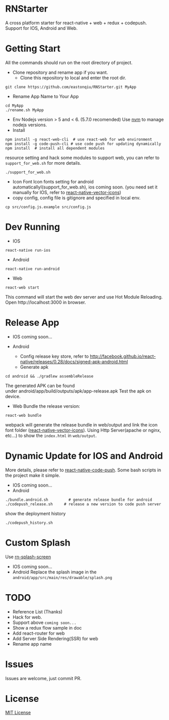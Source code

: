 # RNStarter

A cross platform starter for react-native + web + redux + codepush.
Support for IOS, Android and Web.

# Getting Start
All the commands should run on the root directory of project.

- Clone repository and rename app if you want.
   - Clone this repository to local and enter the root dir.
```
git clone https://github.com/eastonqiu/RNStarter.git MyApp
```
   - Rename App Name to Your App
```
cd MyApp
./rename.sh MyApp
```

- Env
Nodejs version > 5 and < 6. (5.7.0 recomended)
Use [nvm](https://github.com/creationix/nvm) to manage nodejs versions.
- Install
```
npm install -g react-web-cli  # use react-web for web environment
npm install -g code-push-cli # use code push for updating dynamically
npm install  # install all dependent modules
```
resource setting and hack some modules to support web, you can refer to `support_for_web.sh` for more details.
```
./support_for_web.sh
```
- Icon Font
Icon fonts setting for android automaticallyI(support_for_web.sh), ios coming soon. (you need set it manually for IOS, refer to [react-native-vector-icons](https://github.com/oblador/react-native-vector-icons#ios))
- copy config, config file is gitignore and specified in local env.
```
cp src/config.js.example src/config.js
```

# Dev Running

- IOS
```
react-native run-ios
```
- Android
```
react-native run-android
```
- Web
```
react-web start
```
This command will start the web dev server and use Hot Module Reloading.
Open http://localhost:3000 in browser.

# Release App

- IOS
coming soon...

- Android
   - Config release key store, refer to 
http://facebook.github.io/react-native/releases/0.28/docs/signed-apk-android.html
   - Generate apk
```
cd android && ./gradlew assembleRelease
```
The generated APK can be found under android/app/build/outputs/apk/app-release.apk
Test the apk on device.

- Web
Bundle the release version:
```
react-web bundle
```
webpack will generate the release bundle in web/output and link the icon font folder ([react-native-vector-icons](https://github.com/oblador/react-native-vector-icons)).
Using Http Server(apache or nginx, etc...) to show the `index.html` in `web/output`.

# Dynamic Update for IOS and Android

More details, please refer to [react-native-code-push](https://github.com/Microsoft/react-native-code-push).
Some bash scripts in the project make it simple.
- IOS
   coming soon...
- Android
```...
./bundle.android.sh         # generate release bundle for android
./codepush_release.sh     # release a new version to code push server
```
show the deployment history
```
./codepush_history.sh
```

# Custom Splash

Use [rn-splash-screen](https://github.com/mehcode/rn-splash-screen)
- IOS
   coming soon...
- Android
   Replace the splash image in the `android/app/src/main/res/drawable/splash.png`

# TODO
- Reference List (Thanks)
- Hack for web.
- Support above `coming soon...`
- Show a redux flow sample in doc
- Add react-router for web
- Add Server Side Rendering(SSR) for web
- Rename app name

# Issues
Issues are welcome, just commit PR.

# License
[MIT License](http://opensource.org/licenses/mit-license.html)

